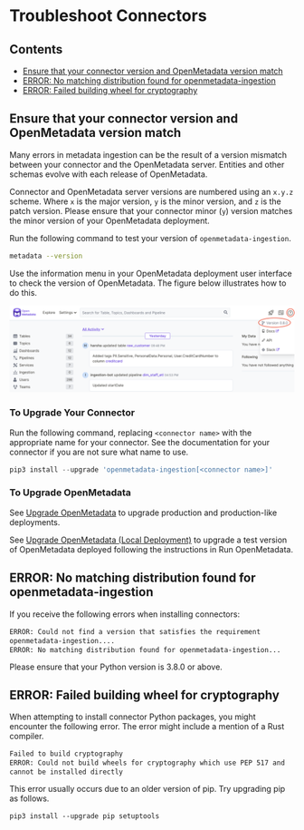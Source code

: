 # Troubleshoot Connectors

## Contents

* [Ensure that your connector version and OpenMetadata version match](troubleshoot-connectors.md#ensure-that-your-connector-version-and-openmetadata-version-match)
* [ERROR: No matching distribution found for openmetadata-ingestion](troubleshoot-connectors.md#error-no-matching-distribution-found-for-openmetadata-ingestion)
* [ERROR: Failed building wheel for cryptography](troubleshoot-connectors.md#error-failed-building-wheel-for-cryptography)

## Ensure that your connector version and OpenMetadata version  match

Many errors in metadata ingestion can be the result of a version mismatch between your connector and the OpenMetadata server. Entities and other schemas evolve with each release of OpenMetadata.

Connector and OpenMetadata server versions are numbered using an `x.y.z` scheme. Where `x` is the major version, `y` is the minor version, and `z` is the patch version. Please ensure that your connector minor (`y`) version matches the minor version of your OpenMetadata deployment.

Run the following command to test your version of `openmetadata-ingestion`.

```bash
metadata --version
```

Use the information menu in your OpenMetadata deployment user interface to check the version of OpenMetadata. The figure below illustrates how to do this.

![](../.gitbook/assets/check-version.png)

### To Upgrade Your Connector

Run the following command, replacing `<connector name>` with the appropriate name for your connector. See the documentation for your connector if you are not sure what name to use.

```javascript
pip3 install --upgrade 'openmetadata-ingestion[<connector name>]'
```

### To Upgrade OpenMetadata

See [Upgrade OpenMetadata](broken-reference) to upgrade production and production-like deployments.

See [Upgrade OpenMetadata (Local Deployment)](https://docs.open-metadata.org/install/run-openmetadata#upgrade-openmetadata) to upgrade a test version of OpenMetadata deployed following the instructions in Run OpenMetadata.

## ERROR: No matching distribution found for openmetadata-ingestion

If you receive the following errors when installing connectors:&#x20;

```
ERROR: Could not find a version that satisfies the requirement openmetadata-ingestion....
ERROR: No matching distribution found for openmetadata-ingestion...
```

Please ensure that your Python version is 3.8.0 or above.

## **ERROR: Failed building wheel for cryptography**

When attempting to install connector Python packages, you might encounter the following error. The error might include a mention of a Rust compiler.

```
Failed to build cryptography
ERROR: Could not build wheels for cryptography which use PEP 517 and cannot be installed directly
```

This error usually occurs due to an older version of pip. Try upgrading pip as follows.

```
pip3 install --upgrade pip setuptools
```

